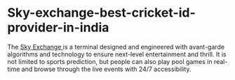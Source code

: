 # Sky-exchange-best-cricket-id-provider-in-india
The <a href="[https://silverexchnge.in/](https://skyexchangeco.in/)"> Sky Exchange </a> is a terminal designed and engineered with avant-garde algorithms and technology to ensure next-level entertainment and thrill. It is not limited to sports prediction, but people can also play pool games in real-time and browse through the live events with 24/7 accessibility.

